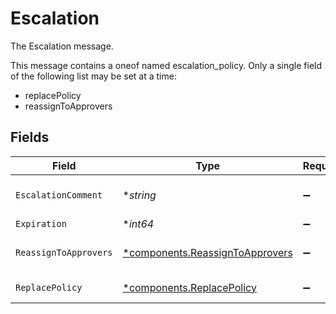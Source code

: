 # Escalation

The Escalation message.

This message contains a oneof named escalation_policy. Only a single field of the following list may be set at a time:
  - replacePolicy
  - reassignToApprovers



## Fields

| Field                                                                             | Type                                                                              | Required                                                                          | Description                                                                       |
| --------------------------------------------------------------------------------- | --------------------------------------------------------------------------------- | --------------------------------------------------------------------------------- | --------------------------------------------------------------------------------- |
| `EscalationComment`                                                               | **string*                                                                         | :heavy_minus_sign:                                                                | The escalationComment field.                                                      |
| `Expiration`                                                                      | **int64*                                                                          | :heavy_minus_sign:                                                                | The expiration field.                                                             |
| `ReassignToApprovers`                                                             | [*components.ReassignToApprovers](../../models/components/reassigntoapprovers.md) | :heavy_minus_sign:                                                                | The ReassignToApprovers message.                                                  |
| `ReplacePolicy`                                                                   | [*components.ReplacePolicy](../../models/components/replacepolicy.md)             | :heavy_minus_sign:                                                                | The ReplacePolicy message.                                                        |